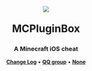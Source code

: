 <h1 align="center">
    <img src="https://avatars.githubusercontent.com/u/116565741?s=400&u=5cd6aaba9103ca258407f9f64d5cbd95c9967fb5&v=4">
    <p>MCPluginBox</p>
</h1>
<h3 align="center">A Minecraft iOS cheat</h3>
<p align="center">
    <strong><a href="CHANGELOG.md">Change Log</a></strong>
    •
    <strong><a href="https://qm.qq.com/cgi-bin/qm/qr?k=RRgf17j1MSV2ajHHiVn_afaFsW7CMVIK&jump_from=webapi&authKey=W26MUk0kXqUfVOoxAd9BbkPk/GdXB1w7rf/DcjmzNOX3ID3gliMxiWPMRgYG/fXx">QQ group</a></strong>
    •
    <strong><a href="">None</a></strong>
</p>
